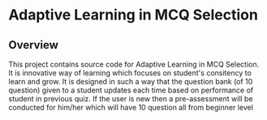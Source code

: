 # Adaptive Learning in MCQ Selection

## Overview
This project contains source code for Adaptive Learning in MCQ Selection. It is innovative way of learning which focuses on student's consitency to learn and grow. It is designed in such a way that the question bank (of 10 question) given to a student updates each time based on performance of student in previous quiz. If the user is new then a pre-assessment will be conducted for him/her which will have 10 question all from beginner level
